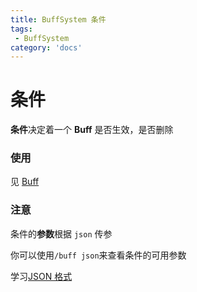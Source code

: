 ```yaml
---
title: BuffSystem 条件
tags:
 - BuffSystem
category: 'docs'
---
```


# 条件


**条件**决定着一个 **Buff** 是否生效，是否删除

### 使用

见 [Buff](https://../buff/intro)

### 注意

条件的**参数**根据 `json` 传参

你可以使用`/buff json`来查看条件的可用参数

学习[JSON 格式](https://blog.csdn.net/weixin_43881282/article/details/104384999?spm=1001.2101.3001.6650.1&utm_medium=distribute.pc_relevant.none-task-blog-2%7Edefault%7ECTRLIST%7Edefault-1-104384999-blog-121913224.pc_relevant_sortByStrongTime&depth_1-utm_source=distribute.pc_relevant.none-task-blog-2%7Edefault%7ECTRLIST%7Edefault-1-104384999-blog-121913224.pc_relevant_sortByStrongTime&utm_relevant_index=2)
